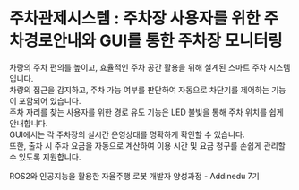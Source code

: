 # 주차관제시스템 : 주차장 사용자를 위한 주차경로안내와 GUI를 통한 주차장 모니터링
차량의 주차 편의를 높이고, 효율적인 주차 공간 활용을 위해 설계된 스마트 주차 시스템입니다.<br />
차량의 접근을 감지하고, 주차 가능 여부를 판단하여 자동으로 차단기를 제어하는 기능이 포함되어 있습니다.<br /> 
주차 자리를 찾는 사용자를 위한 경로 유도 기능은 LED 불빛을 통해 주차 위치를 쉽게 안내합니다.<br />
GUI에서는 각 주차장의 실시간 운영상태를 명확하게 확인할 수 있습니다.<br /> 
또한, 출차 시 주차 요금을 자동으로 계산하여 이용 시간 및 요금 청구를 손쉽게 관리할 수 있도록 지원합니다.<br /> 

ROS2와 인공지능을 활용한 자율주행 로봇 개발자 양성과정 - Addinedu 7기
